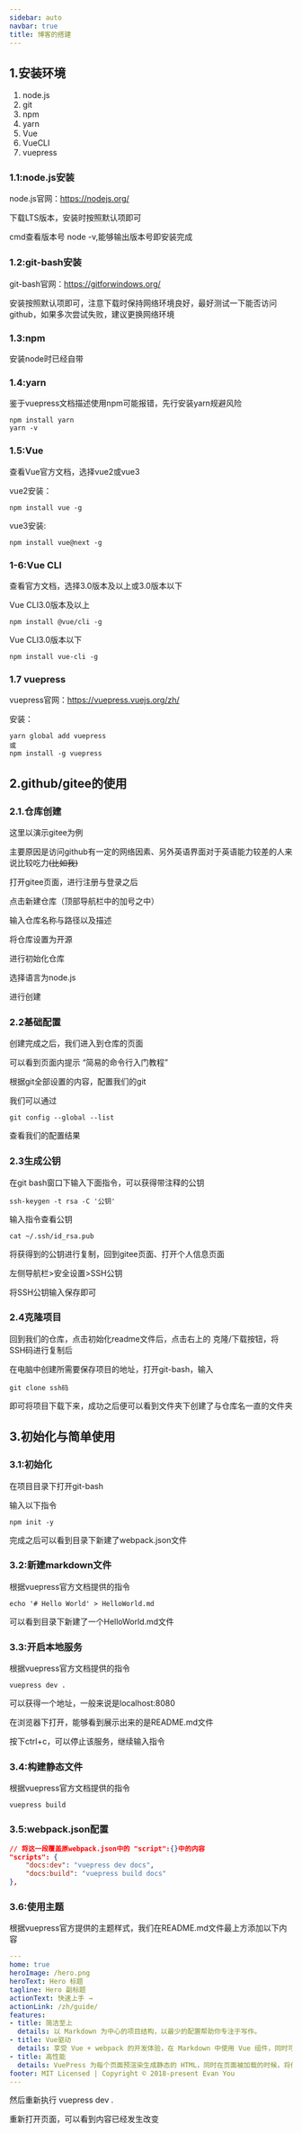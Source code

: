 ```yaml
---
sidebar: auto
navbar: true
title: 博客的搭建
---
```


## 1.安装环境

1. node.js
2. git
3. npm
4. yarn
5. Vue
6. VueCLI
7. vuepress

### 1.1:node.js安装

node.js官网：https://nodejs.org/

下载LTS版本，安装时按照默认项即可

cmd查看版本号 node -v,能够输出版本号即安装完成



### 1.2:git-bash安装

git-bash官网：https://gitforwindows.org/

安装按照默认项即可，注意下载时保持网络环境良好，最好测试一下能否访问github，如果多次尝试失败，建议更换网络环境



### 1.3:npm

安装node时已经自带



### 1.4:yarn

鉴于vuepress文档描述使用npm可能报错，先行安装yarn规避风险

	npm install yarn
	yarn -v



### 1.5:Vue

查看Vue官方文档，选择vue2或vue3

vue2安装：

	npm install vue -g

vue3安装:

	npm install vue@next -g



### 1-6:Vue CLI

查看官方文档，选择3.0版本及以上或3.0版本以下

Vue CLI3.0版本及以上

	npm install @vue/cli -g

Vue CLI3.0版本以下

	npm install vue-cli -g



### 1.7 vuepress

vuepress官网：https://vuepress.vuejs.org/zh/

安装：

	yarn global add vuepress
	或
	npm install -g vuepress



## 2.github/gitee的使用

### 2.1.仓库创建

这里以演示gitee为例

主要原因是访问github有一定的网络因素、另外英语界面对于英语能力较差的人来说比较吃力~~(比如我)~~

打开gitee页面，进行注册与登录之后

点击新建仓库（顶部导航栏中的加号之中）

输入仓库名称与路径以及描述

将仓库设置为开源

进行初始化仓库

选择语言为node.js

进行创建



### 2.2基础配置

创建完成之后，我们进入到仓库的页面

可以看到页面内提示 “简易的命令行入门教程”

根据git全部设置的内容，配置我们的git

我们可以通过 

	git config --global --list

查看我们的配置结果



### 2.3生成公钥

在git bash窗口下输入下面指令，可以获得带注释的公钥

	ssh-keygen -t rsa -C '公钥'

输入指令查看公钥

	cat ~/.ssh/id_rsa.pub

将获得到的公钥进行复制，回到gitee页面、打开个人信息页面

左侧导航栏>安全设置>SSH公钥

将SSH公钥输入保存即可



### 2.4克隆项目

回到我们的仓库，点击初始化readme文件后，点击右上的 克隆/下载按钮，将SSH码进行复制后

在电脑中创建所需要保存项目的地址，打开git-bash，输入

	git clone ssh码

即可将项目下载下来，成功之后便可以看到文件夹下创建了与仓库名一直的文件夹



## 3.初始化与简单使用

### 3.1:初始化

在项目目录下打开git-bash

输入以下指令

	npm init -y

完成之后可以看到目录下新建了webpack.json文件

### 3.2:新建markdown文件

根据vuepress官方文档提供的指令

	echo '# Hello World' > HelloWorld.md

可以看到目录下新建了一个HelloWorld.md文件

### 3.3:开启本地服务

根据vuepress官方文档提供的指令

	vuepress dev .

可以获得一个地址，一般来说是localhost:8080

在浏览器下打开，能够看到展示出来的是README.md文件

按下ctrl+c，可以停止该服务，继续输入指令

### 3.4:构建静态文件

根据vuepress官方文档提供的指令

	vuepress build

### 3.5:webpack.json配置

```json
// 将这一段覆盖原webpack.json中的 "script":{}中的内容
"scripts": {
	"docs:dev": "vuepress dev docs",
	"docs:build": "vuepress build docs"
},
```

### 3.6:使用主题

根据vuepress官方提供的主题样式，我们在README.md文件最上方添加以下内容

```yaml
---
home: true
heroImage: /hero.png
heroText: Hero 标题
tagline: Hero 副标题
actionText: 快速上手 →
actionLink: /zh/guide/
features:
- title: 简洁至上
  details: 以 Markdown 为中心的项目结构，以最少的配置帮助你专注于写作。
- title: Vue驱动
  details: 享受 Vue + webpack 的开发体验，在 Markdown 中使用 Vue 组件，同时可以使用 Vue 来开发自定义主题。
- title: 高性能
  details: VuePress 为每个页面预渲染生成静态的 HTML，同时在页面被加载的时候，将作为 SPA 运行。
footer: MIT Licensed | Copyright © 2018-present Evan You
---
```

然后重新执行 vuepress dev .

重新打开页面，可以看到内容已经发生改变